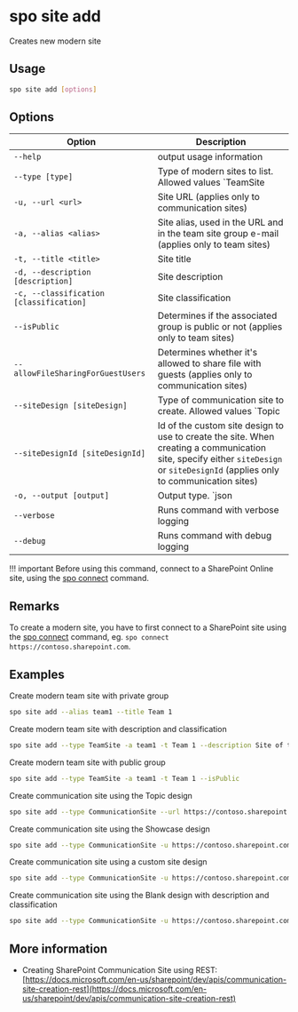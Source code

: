 # spo site add

Creates new modern site

## Usage

```sh
spo site add [options]
```

## Options

Option|Description
------|-----------
`--help`|output usage information
`--type [type]`|Type of modern sites to list. Allowed values `TeamSite|CommunicationSite`, default `TeamSite`
`-u, --url <url>`|Site URL (applies only to communication sites)
`-a, --alias <alias>`|Site alias, used in the URL and in the team site group e-mail (applies only to team sites)
`-t, --title <title>`|Site title
`-d, --description [description]`|Site description
`-c, --classification [classification]`|Site classification
`--isPublic`|Determines if the associated group is public or not (applies only to team sites)
`--allowFileSharingForGuestUsers`|Determines whether it's allowed to share file with guests (applies only to communication sites)
`--siteDesign [siteDesign]`|Type of communication site to create. Allowed values `Topic|Showcase|Blank`, default `Topic`. When creating a communication site, specify either `siteDesign` or `siteDesignId` (applies only to communication sites)
`--siteDesignId [siteDesignId]`|Id of the custom site design to use to create the site. When creating a communication site, specify either `siteDesign` or `siteDesignId` (applies only to communication sites)
`-o, --output [output]`|Output type. `json|text`. Default `text`
`--verbose`|Runs command with verbose logging
`--debug`|Runs command with debug logging

!!! important
    Before using this command, connect to a SharePoint Online site, using the [spo connect](../connect.md) command.

## Remarks

To create a modern site, you have to first connect to a SharePoint site using the [spo connect](../connect.md) command, eg. `spo connect https://contoso.sharepoint.com`.

## Examples

Create modern team site with private group

```sh
spo site add --alias team1 --title Team 1
```

Create modern team site with description and classification

```sh
spo site add --type TeamSite -a team1 -t Team 1 --description Site of team 1 --classification LBI
```

Create modern team site with public group

```sh
spo site add --type TeamSite -a team1 -t Team 1 --isPublic
```

Create communication site using the Topic design

```sh
spo site add --type CommunicationSite --url https://contoso.sharepoint.com/sites/marketing --title Marketing
```

Create communication site using the Showcase design

```sh
spo site add --type CommunicationSite -u https://contoso.sharepoint.com/sites/marketing -t Marketing --siteDesign Showcase
```

Create communication site using a custom site design

```sh
spo site add --type CommunicationSite -u https://contoso.sharepoint.com/sites/marketing -t Marketing --siteDesignId 99f410fe-dd79-4b9d-8531-f2270c9c621c
```

Create communication site using the Blank design with description and classification

```sh
spo site add --type CommunicationSite -u https://contoso.sharepoint.com/sites/marketing -t Marketing -d Site of the marketing department -c MBI --siteDesign Blank
```

## More information

- Creating SharePoint Communication Site using REST: [https://docs.microsoft.com/en-us/sharepoint/dev/apis/communication-site-creation-rest](https://docs.microsoft.com/en-us/sharepoint/dev/apis/communication-site-creation-rest)
